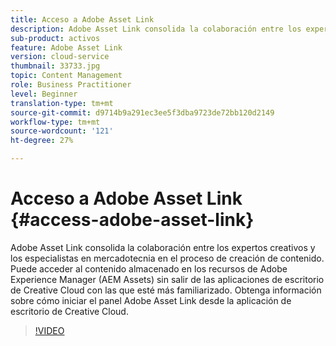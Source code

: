 ```yaml
---
title: Acceso a Adobe Asset Link
description: Adobe Asset Link consolida la colaboración entre los expertos creativos y los especialistas en mercadotecnia en el proceso de creación de contenido. Puede acceder al contenido almacenado en los recursos de Adobe Experience Manager (AEM Assets) sin salir de las aplicaciones de escritorio de Creative Cloud con las que esté más familiarizado. Obtenga información sobre cómo iniciar el panel Adobe Asset Link desde la aplicación de escritorio de Creative Cloud.
sub-product: activos
feature: Adobe Asset Link
version: cloud-service
thumbnail: 33733.jpg
topic: Content Management
role: Business Practitioner
level: Beginner
translation-type: tm+mt
source-git-commit: d9714b9a291ec3ee5f3dba9723de72bb120d2149
workflow-type: tm+mt
source-wordcount: '121'
ht-degree: 27%

---
```



# Acceso a Adobe Asset Link {#access-adobe-asset-link}

Adobe Asset Link consolida la colaboración entre los expertos creativos y los especialistas en mercadotecnia en el proceso de creación de contenido. Puede acceder al contenido almacenado en los recursos de Adobe Experience Manager (AEM Assets) sin salir de las aplicaciones de escritorio de Creative Cloud con las que esté más familiarizado. Obtenga información sobre cómo iniciar el panel Adobe Asset Link desde la aplicación de escritorio de Creative Cloud.

>[!VIDEO](https://video.tv.adobe.com/v/33733/?quality=12)
